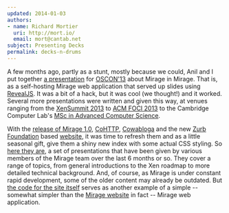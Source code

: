 ```yaml
---
updated: 2014-01-03
authors:
- name: Richard Mortier
  uri: http://mort.io/
  email: mort@cantab.net
subject: Presenting Decks
permalink: decks-n-drums
---
```


A few months ago, partly as a stunt, mostly because we could, Anil and I put together [a presentation][oscon-deck] for [OSCON'13][oscon] about Mirage in Mirage. That is, as a self-hosting Mirage web application that served up slides using [RevealJS][]. It was a bit of a hack, but it was cool (we thought!) and it worked. Several more presentations were written and given this way, at venues ranging from the [XenSummit 2013][xensummit] to [ACM FOCI 2013][foci] to the Cambridge Computer Lab's [MSc in Advanced Computer Science][acs].

[oscon]: http://www.oscon.com/oscon2013/
[oscon-deck]: http://decks.openmirage.org/oscon13/
[revealjs]: http://lab.hakim.se/reveal-js/
[foci]: https://www.usenix.org/conference/foci13‎
[xensummit]: http://www.youtube.com/watch?v=3Jype6sP6MQ
[acs]: http://decks.openmirage.org/cam13/

With the [release of Mirage 1.0][mirage-release], [CoHTTP][], [Cowabloga][] and
the new [Zurb Foundation][zurb] based [website][], it was time to refresh them
and as a little seasonal gift, give them a shiny new index with some actual CSS
styling. So [here they are][decks], a set of presentations that have been given
by various members of the Mirage team over the last 6 months or so. They cover
a range of topics, from general introductions to the Xen roadmap to more
detailed technical background. And, of course, as Mirage is under constant
rapid development, some of the older content may already be outdated. But [the
code for the site itself][decks-code] serves as another example of a simple --
somewhat simpler than the [Mirage website][website] in fact -- Mirage web
application.

[mirage-release]: https://mirage.io/blog/announcing-mirage10
[website]: https://mirage.io/
[cowabloga]: http://github.com/mirage/cowabloga
[cohttp]: http://github.com/mirage/ocaml-cohttp
[zurb]: http://foundation.zurb.com/
[decks]: http://decks.openmirage.org/
[decks-code]: http://github.com/mirage/mirage-decks

